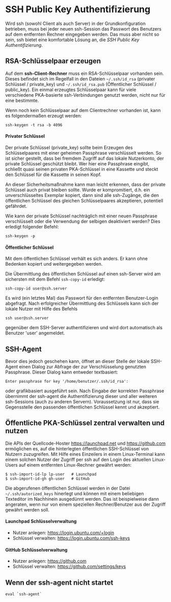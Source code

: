 # SSH Public Key Authentifizierung

Wird ssh (sowohl Client als auch Server) in der Grundkonfiguration betrieben,
muss bei jeder neuen ssh-Session das Passwort des Benutzers auf dem entfernten Rechner eingegeben werden.
Das muss aber nicht so sein, ssh bietet eine komfortable Lösung an, die *SSH Public Key Authentifizierung*.

## RSA-Schlüsselpaar erzeugen

Auf dem **ssh-Client-Rechner** muss ein RSA-Schlüsselpaar vorhanden sein.
Dieses befindet sich im Regelfall in den Dateien `~/.ssh/id_rsa` (privater Schlüssel / private_key)
und `~/.ssh/id_rsa.pub` (Öffentlicher Schlüssel / public_key).
Ein einmal erzeugtes Schlüsselpaar kann für viele verschiedene PKA-basierte ssh-Verbindungen genutzt werden,
nicht nur für eine bestimmte.

Wenn noch kein Schlüsselpaar auf dem Clientrechner vorhanden ist, kann es folgendermaßen erzeugt werden:
```
ssh-keygen -t rsa -b 4096
```

#### Privater Schlüssel

Der private Schlüssel (private_key) sollte beim Erzeugen des Schlüsselpaares mit einer geheimen Passphrase verschlüsselt werden.
So ist sicher gestellt,
dass bei fremdem Zugriff auf das lokale Nutzerkonto,
der private Schlüssel geschützt bleibt.
Wer hier eine Passphrase eingibt,
schließt quasi seinen privaten PKA-Schlüssel in eine Kassette
und steckt den Schlüssel für die Kassette in seinen Kopf.

An dieser Sicherheitsmaßnahme kann man leicht erkennen,
dass der private Schlüssel auch privat bleiben sollte.
Wurde er kompromitiert,
d.h. ein unverschlüsseltes Exemplar kopiert,
dann sind alle ssh-Zugänge,
die den öffentlichen Schlüssel des gleichen Schlüsselpaares akzeptieren,
potentiell gefährdet.

Wie kann der private Schlüssel nachträglich mit einer neuen Passphrase verschlüsselt oder die Verwendung der selbigen deaktiviert werden?
Dies erledigt folgender Befehl:
```
ssh-keygen -p
```

#### Öffentlicher Schlüssel

Mit dem öffentlichen Schlüssel verhält es sich anders.
Er kann ohne Bedenken kopiert und weitergegeben werden.

Die Übermittlung des öffentlichen Schlüssel auf einen ssh-Server wird am sichersten mit dem Befehl `ssh-copy-id` erledigt:
```
ssh-copy-id user@ssh.server
```
Es wird (ein letztes Mal) das Passwort für den entfernten Benutzer-Login abgefragt.
Nach erfolgreicher Übermittlung des Schlüssels kann sich der lokale Nutzer mit Hilfe des Befehls
```
ssh user@ssh.server
```
gegenüber dem SSH-Server authentifizieren und wird dort automatisch als Benutzer 'user' angemeldet.

## SSH-Agent

Bevor dies jedoch geschehen kann, öffnet an dieser Stelle der lokale SSH-Agent einen Dialog zur Abfrage der zur Verschlüsselung genutzten Passphrase.
Dieser Dialog kann entweder textbasiert:
```
Enter passphrase for key '/home/benutzer/.ssh/id_rsa':
```
oder grafikbasiert ausgeführt sein.
Nach Eingabe der korrekten Passphrase übernimmt der ssh-agent die Authentifizierung
dieser und aller weiteren ssh-Sessions (auch zu anderen Servern).
Voraussetzung ist nur, dass sie Gegensstelle den passenden öffentlichen Schlüssel kennt und akzeptiert.

## Öffentliche PKA-Schlüssel zentral verwalten und nutzen

Die APIs der Quellcode-Hoster https://launchpad.net und https://github.com
ermöglichen es, auf die hinterlegten öffentlichen SSH-Schlüssel von Nutzern
zuzugreifen.
Mit Hilfe eines Einzeilers in einem Linux-Terminal kann einem solchen Nutzer
der Zugriff per ssh auf den Login des aktuellen Linux-Users auf einem entfernten Linux-Rechner gewährt werden:
```
$ ssh-import-id-lp lp-user   # Launchpad
$ ssh-import-id-gh gh-user   # GitHub
```
Die abgerufenen öffentlichen Schlüssel werden in der Datei
`~/.ssh/autorized_keys` hinerlegt und können mit einem beliebigen Texteditor
im Nachhinein ausgedünnt werden. Das ist beispielweise dann angeraten, wenn
nur von einem speziellen Rechner/Benutzer aus der Zugriff gewährt werden soll.

#### Launchpad Schlüsselverwaltung

* Nutzer anlegen:      https://login.ubuntu.com/+login
* Schlüssel verwalten: https://login.ubuntu.com/ssh-keys

#### GitHub Schlüsselverwaltung

* Nutzer anlegen:      https://github.com
* Schlüssel verwalten: https://github.com/settings/keys

## Wenn der ssh-agent nicht startet
```
eval `ssh-agent`
```
